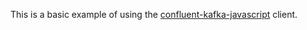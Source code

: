 This is a basic example of using the [confluent-kafka-javascript](https://github.com/confluentinc/confluent-kafka-javascript) client. 
